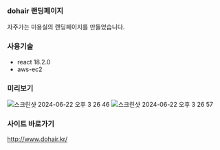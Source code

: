 ### dohair 랜딩페이지
자주가는 미용실의 랜딩페이지를 만들었습니다.


### 사용기술
- react 18.2.0
- aws-ec2


### 미리보기
![스크린샷 2024-06-22 오후 3 26 46](https://github.com/shh4922/do-hair/assets/83321146/14abb71e-4621-472d-a1a8-a486b8b8e990)
![스크린샷 2024-06-22 오후 3 26 57](https://github.com/shh4922/do-hair/assets/83321146/1199e0ed-2113-40bf-9c09-beb16506d77b)

### 사이트 바로가기
http://www.dohair.kr/

